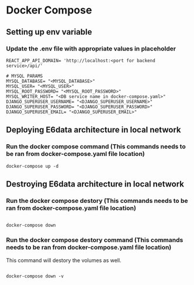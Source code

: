 # Docker Compose

## Setting up env variable

### Update the .env file with appropriate values in placeholder

```console
REACT_APP_API_DOMAIN= 'http://localhost:<port for backend service>/api/'

# MYSQL PARAMS
MYSQL_DATABASE= "<MYSQL_DATABASE>"
MYSQL_USER= "<MYSQL_USER>"
MYSQL_ROOT_PASSWORD= "<MYSQL_ROOT_PASSWORD>"
MYSQL_WRITER_HOST= "<DB service name in docker-compose.yaml>"
DJANGO_SUPERUSER_USERNAME= "<DJANGO_SUPERUSER_USERNAME>"
DJANGO_SUPERUSER_PASSWORD= "<DJANGO_SUPERUSER_PASSWORD>"
DJANGO_SUPERUSER_EMAIL= "<DJANGO_SUPERUSER_EMAIL>"
```

## Deploying E6data architecture in local network

### Run the docker compose command (This commands needs to be ran from docker-compose.yaml file location)

```console
docker-compose up -d
```


## Destroying E6data architecture in local network

### Run the docker compose destory (This commands needs to be ran from docker-compose.yaml file location)

```console

docker-compose down

```

### Run the docker compose destory command (This commands needs to be ran from docker-compose.yaml file location)
This command will destory the volumes as well.

```console

docker-compose down -v

```

